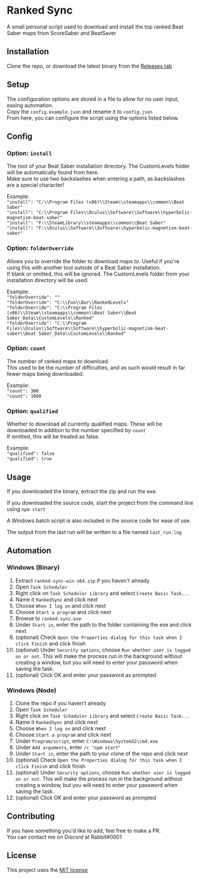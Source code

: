 # Ranked Sync

A small personal script used to download and install the top ranked Beat Saber maps from ScoreSaber and BeatSaver

## Installation

Clone the repo, or download the latest binary from the [Releases tab](https://github.com/PlusOneRabbit/ranked-sync/releases)

## Setup

The configuration options are stored in a file to allow for no user input, easing automation.<br>
Copy the `config.example.json` and rename it to `config.json`<br>
From here, you can configure the script using the options listed below.

## Config

### Option: `install`

The root of your Beat Saber installation directory. The CustomLevels folder will be automatically found from here.<br>
Make sure to use two backslashes when entering a path, as backslashes are a special character!

Example:<br>
`"install": "C:\\Program Files (x86)\\Steam\\steamapps\\common\\Beat Saber"`<br>
`"install": "C:\\Program Files\\Oculus\\Software\\Software\\hyperbolic-magnetism-beat-saber"`<br>
`"install": "F:\\SteamLibrary\\steamapps\\common\\Beat Saber"`<br>
`"install": "F:\\Oculus\\Software\\Software\\hyperbolic-magnetism-beat-saber"`

### Option: `folderOverride`

Allows you to override the folder to download maps to. Useful if you're using this with another tool outside of a Beat Saber installation.<br>
If blank or omitted, this will be ignored. The CustomLevels folder from your installation directory will be used.

Example:<br>
`"folderOverride": ""`<br>
`"folderOverride": "C:\\Foo\\Bar\\RankedLevels"`<br>
`"folderOverride": "C:\\Program Files (x86)\\Steam\\steamapps\\common\\Beat Saber\\Beat Saber_Data\\CustomLevels\\Ranked"`<br>
`"folderOverride": "C:\\Program Files\\Oculus\\Software\\Software\\hyperbolic-magnetism-beat-saber\\Beat Saber_Data\\CustomLevels\\Ranked"`

### Option: `count`

The number of ranked maps to download.<br>
This used to be the number of difficulties, and as such would result in far fewer maps being downloaded.

Example:<br>
`"count": 300` <br>
`"count": 1000`

### Option: `qualified`

Whether to download all currently qualified maps. These will be downloaded in addition to the number specified by `count`<br>
If omitted, this will be treated as false.

Example:<br>
`"qualified": false`<br>
`"qualified": true`

## Usage

If you downloaded the binary, extract the zip and run the exe.

If you downloaded the source code, start the project from the command line using `npm start`

A Windows batch script is also included in the source code for ease of use.

The output from the last run will be written to a file named `last_run.log`

## Automation

### Windows (Binary)

1. Extract `ranked-sync-win-x64.zip` if you haven't already
2. Open `Task Scheduler`
3. Right click on `Task Scheduler Library` and select `Create Basic Task...`
4. Name it `RankedSync` and click next
5. Choose `When I log on` and click next
6. Choose `Start a program` and click next
7. Browse to `ranked-sync.exe`
8. Under `Start in`, enter the path to the folder containing the exe and click next
9. (optional) Check `Open the Properties dialog for this task when I click Finish` and click finish
10. (optional) Under `Security options`, choose `Run whether user is logged on or not`. This will make the process run in the background without creating a window, but you will need to enter your password when saving the task.
11. (optional) Click OK and enter your password as prompted

### Windows (Node)

1. Clone the repo if you haven't already
2. Open `Task Scheduler`
3. Right click on `Task Scheduler Library` and select `Create Basic Task...`
4. Name it `RankedSync` and click next
5. Choose `When I log on` and click next
6. Choose `Start a program` and click next
7. Under `Program/script`, enter `C:\Windows\System32\cmd.exe`
8. Under `Add arguments`, enter `/c "npm start"`
9. Under `Start in`, enter the path to your clone of the repo and click next
10. (optional) Check `Open the Properties dialog for this task when I click Finish` and click finish
11. (optional) Under `Security options`, choose `Run whether user is logged on or not`. This will make the process run in the background without creating a window, but you will need to enter your password when saving the task.
12. (optional) Click OK and enter your password as prompted

## Contributing

If you have something you'd like to add, feel free to make a PR.<br>
You can contact me on Discord at Rabbit#0001

## License

This project uses the [MIT license](https://github.com/PlusOneRabbit/ranked-sync/blob/master/LICENSE)
